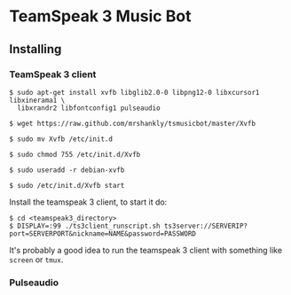 # TeamSpeak 3 Music Bot

## Installing

### TeamSpeak 3 client

```shell
$ sudo apt-get install xvfb libglib2.0-0 libpng12-0 libxcursor1 libxinerama1 \
  libxrandr2 libfontconfig1 pulseaudio

$ wget https://raw.github.com/mrshankly/tsmusicbot/master/Xvfb

$ sudo mv Xvfb /etc/init.d

$ sudo chmod 755 /etc/init.d/Xvfb

$ sudo useradd -r debian-xvfb

$ sudo /etc/init.d/Xvfb start
```

Install the teamspeak 3 client, to start it do:

```shell
$ cd <teamspeak3_directory>
$ DISPLAY=:99 ./ts3client_runscript.sh ts3server://SERVERIP?port=SERVERPORT&nickname=NAME&password=PASSWORD
```

It's probably a good idea to run the teamspeak 3 client with something like `screen` or
`tmux`.

### Pulseaudio
